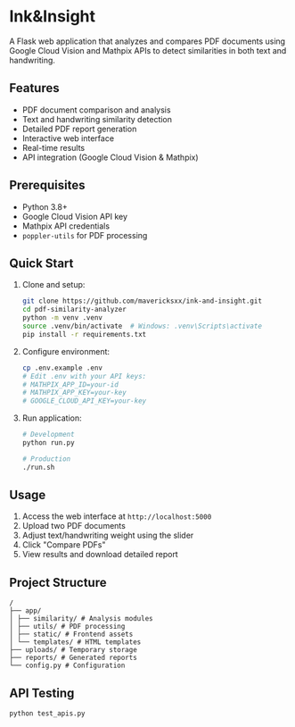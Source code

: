 # Ink&Insight

A Flask web application that analyzes and compares PDF documents using Google Cloud Vision and Mathpix APIs to detect similarities in both text and handwriting.

## Features
- PDF document comparison and analysis
- Text and handwriting similarity detection
- Detailed PDF report generation
- Interactive web interface
- Real-time results
- API integration (Google Cloud Vision & Mathpix)

## Prerequisites
- Python 3.8+
- Google Cloud Vision API key
- Mathpix API credentials
- `poppler-utils` for PDF processing

## Quick Start

1. Clone and setup:
   ```bash
   git clone https://github.com/mavericksxx/ink-and-insight.git
   cd pdf-similarity-analyzer
   python -m venv .venv
   source .venv/bin/activate  # Windows: .venv\Scripts\activate
   pip install -r requirements.txt
   ```

2. Configure environment:
   ```bash
   cp .env.example .env
   # Edit .env with your API keys:
   # MATHPIX_APP_ID=your-id
   # MATHPIX_APP_KEY=your-key
   # GOOGLE_CLOUD_API_KEY=your-key
   ```

3. Run application:
   ```bash
   # Development
   python run.py

   # Production
   ./run.sh
   ```

## Usage
1. Access the web interface at `http://localhost:5000`
2. Upload two PDF documents
3. Adjust text/handwriting weight using the slider
4. Click "Compare PDFs"
5. View results and download detailed report

## Project Structure
```
/
├── app/
│ ├── similarity/ # Analysis modules
│ ├── utils/ # PDF processing
│ ├── static/ # Frontend assets
│ └── templates/ # HTML templates
├── uploads/ # Temporary storage
├── reports/ # Generated reports
└── config.py # Configuration
```

## API Testing
```bash
python test_apis.py
```
